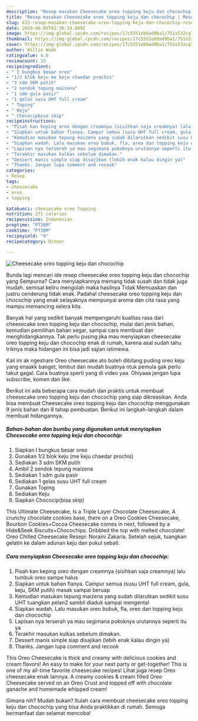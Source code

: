 ```yaml
---
description: "Resep masakan Cheesecake oreo topping keju dan chocochip | Resep Membuat Cheesecake oreo topping keju dan chocochip Yang Enak Dan Lezat"
title: "Resep masakan Cheesecake oreo topping keju dan chocochip | Resep Membuat Cheesecake oreo topping keju dan chocochip Yang Enak Dan Lezat"
slug: 633-resep-masakan-cheesecake-oreo-topping-keju-dan-chocochip-resep-membuat-cheesecake-oreo-topping-keju-dan-chocochip-yang-enak-dan-lezat
date: 2020-06-05T02:38:34.869Z
image: https://img-global.cpcdn.com/recipes/17c5551eb9ad9ba1/751x532cq70/cheesecake-oreo-topping-keju-dan-chocochip-foto-resep-utama.jpg
thumbnail: https://img-global.cpcdn.com/recipes/17c5551eb9ad9ba1/751x532cq70/cheesecake-oreo-topping-keju-dan-chocochip-foto-resep-utama.jpg
cover: https://img-global.cpcdn.com/recipes/17c5551eb9ad9ba1/751x532cq70/cheesecake-oreo-topping-keju-dan-chocochip-foto-resep-utama.jpg
author: Willie Wade
ratingvalue: 4.6
reviewcount: 15
recipeingredient:
- " I bungkus besar oreo"
- "1/2 blok keju me keju chaedar prochis"
- "3 sdm SKM putih"
- "2 sendok tepung maizena"
- "1 sdm gula pasir"
- "1 gelas susu UHT full cream"
- " Toping"
- " Keju"
- " Chococipbisa skip"
recipeinstructions:
- "Pisah kan keping oreo dengan creamnya (sisihkan saja creamnya) lalu tumbuk oreo sampe halus"
- "Siapkan untuk bahan flanya. Campur semua (susu UHT full cream, gula, keju, SKM putih) masak sampai beruap"
- "Kemudian masukan tepung maizena yang sudah dilarutkan sedikit susu UHT tuangkan pelan2 sambil diaduk sampai mengental"
- "Siapkan wadah. Lalu masukan oreo bubuk, fla, oreo dan topping keju dan chocochip"
- "Lapisan nya terserah ya mau segimana pokoknya urutannya seperti itu ya"
- "Terakhir masukan kulkas sebelum dimakan."
- "Dessert manis simple siap disajikan (lebih enak kalau dingin ya)"
- "Thanks. Jangan lupa comment and recook"
categories:
- Resep
tags:
- cheesecake
- oreo
- topping

katakunci: cheesecake oreo topping 
nutrition: 271 calories
recipecuisine: Indonesian
preptime: "PT26M"
cooktime: "PT38M"
recipeyield: "4"
recipecategory: Dinner

---
```



![Cheesecake oreo topping keju dan chocochip](https://img-global.cpcdn.com/recipes/17c5551eb9ad9ba1/751x532cq70/cheesecake-oreo-topping-keju-dan-chocochip-foto-resep-utama.jpg)

Bunda lagi mencari ide resep cheesecake oreo topping keju dan chocochip yang Sempurna? Cara menyiapkannya memang tidak susah dan tidak juga mudah. semisal keliru mengolah maka hasilnya Tidak Memuaskan dan justru cenderung tidak enak. Padahal cheesecake oreo topping keju dan chocochip yang enak selayaknya mempunyai aroma dan cita rasa yang mampu memancing selera kita.

Banyak hal yang sedikit banyak mempengaruhi kualitas rasa dari cheesecake oreo topping keju dan chocochip, mulai dari jenis bahan, kemudian pemilihan bahan segar, sampai cara membuat dan menghidangkannya. Tak perlu pusing jika mau menyiapkan cheesecake oreo topping keju dan chocochip enak di rumah, karena asal sudah tahu triknya maka hidangan ini bisa jadi sajian istimewa.

Kali ini ak ngeshare Oreo cheesecake ato boleh dibilang puding oreo keju yang enaakk banget, lembut dan mudah buatnya ntuk pemula gak perlu takut gagal. Cara buatnya sperti yang di video yaa. Ohiyaaa jangan lupa subscribe, komen dan like.


Berikut ini ada beberapa cara mudah dan praktis untuk membuat cheesecake oreo topping keju dan chocochip yang siap dikreasikan. Anda bisa membuat Cheesecake oreo topping keju dan chocochip menggunakan 9 jenis bahan dan 8 tahap pembuatan. Berikut ini langkah-langkah dalam membuat hidangannya.

<!--inarticleads1-->

##### Bahan-bahan dan bumbu yang digunakan untuk menyiapkan Cheesecake oreo topping keju dan chocochip:

1. Siapkan  I bungkus besar oreo
1. Gunakan 1/2 blok keju (me keju chaedar prochis)
1. Sediakan 3 sdm SKM putih
1. Ambil 2 sendok tepung maizena
1. Sediakan 1 sdm gula pasir
1. Sediakan 1 gelas susu UHT full cream
1. Gunakan  Toping
1. Sediakan  Keju
1. Siapkan  Chococip(bisa skip)


This Ultimate Cheesecake, Is a Triple Layer Chocolate Cheesecake, A crunchy chocolate cookies base, there on a Oreo Cookies Cheesecake, Bourbon Cookies+Cocoa Cheesecake comes in next, followed by a Hide&amp;Seek Biscuits+Chocochips. Dribbled the top with melted chocolate! Oreo Chilled Cheesecake Resepi: Noraini Zakaria. Setelah sejuk, tuangkan gelatin ke dalam adunan keju dan pukul sebati. 

<!--inarticleads2-->

##### Cara menyiapkan Cheesecake oreo topping keju dan chocochip:

1. Pisah kan keping oreo dengan creamnya (sisihkan saja creamnya) lalu tumbuk oreo sampe halus
1. Siapkan untuk bahan flanya. Campur semua (susu UHT full cream, gula, keju, SKM putih) masak sampai beruap
1. Kemudian masukan tepung maizena yang sudah dilarutkan sedikit susu UHT tuangkan pelan2 sambil diaduk sampai mengental
1. Siapkan wadah. Lalu masukan oreo bubuk, fla, oreo dan topping keju dan chocochip
1. Lapisan nya terserah ya mau segimana pokoknya urutannya seperti itu ya
1. Terakhir masukan kulkas sebelum dimakan.
1. Dessert manis simple siap disajikan (lebih enak kalau dingin ya)
1. Thanks. Jangan lupa comment and recook


This Oreo Cheesecake is thick and creamy with delicious cookies and cream flavors! An easy to make for your next party or get-together! This is one of my all-time favorite cheesecake recipes! Lihat juga resep Oreo cheesecake enak lainnya. A creamy cookies &amp; cream filled Oreo Cheesecake served on an Oreo Crust and topped off with chocolate ganache and homemade whipped cream! 

Gimana nih? Mudah bukan? Itulah cara membuat cheesecake oreo topping keju dan chocochip yang bisa Anda praktikkan di rumah. Semoga bermanfaat dan selamat mencoba!
